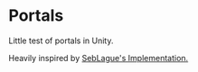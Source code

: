 # Portals

Little test of portals in Unity.

Heavily inspired by [SebLague's Implementation.](https://github.com/SebLague/Portals)
